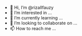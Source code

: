 - 👋 Hi, I’m @rizallfauzy
- 👀 I’m interested in ...
- 🌱 I’m currently learning ...
- 💞️ I’m looking to collaborate on ...
- 📫 How to reach me ...

<!---
rizallfauzy/rizallfauzy is a ✨ special ✨ repository because its `README.md` (this file) appears on your GitHub profile.
You can click the Preview link to take a look at your changes.
--->
